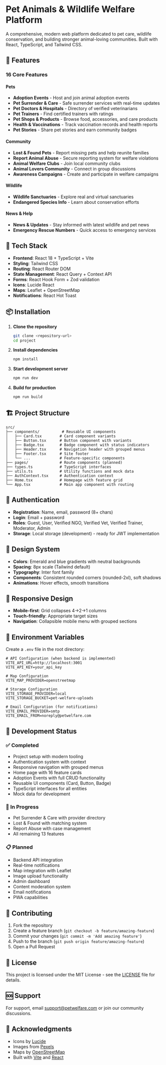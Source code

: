 # Pet Animals & Wildlife Welfare Platform

A comprehensive, modern web platform dedicated to pet care, wildlife conservation, and building stronger animal-loving communities. Built with React, TypeScript, and Tailwind CSS.

## 🌟 Features

### 16 Core Features

#### Pets
- **Adoption Events** - Host and join animal adoption events
- **Pet Surrender & Care** - Safe surrender services with real-time updates
- **Pet Doctors & Hospitals** - Directory of verified veterinarians
- **Pet Trainers** - Find certified trainers with ratings
- **Pet Shops & Products** - Browse food, accessories, and care products
- **Health & Vaccinations** - Track vaccination records and health reports
- **Pet Stories** - Share pet stories and earn community badges

#### Community
- **Lost & Found Pets** - Report missing pets and help reunite families
- **Report Animal Abuse** - Secure reporting system for welfare violations
- **Animal Welfare Clubs** - Join local community clubs
- **Animal Lovers Community** - Connect in group discussions
- **Awareness Campaigns** - Create and participate in welfare campaigns

#### Wildlife
- **Wildlife Sanctuaries** - Explore real and virtual sanctuaries
- **Endangered Species Info** - Learn about conservation efforts

#### News & Help
- **News & Updates** - Stay informed with latest wildlife and pet news
- **Emergency Rescue Numbers** - Quick access to emergency services

## 🚀 Tech Stack

- **Frontend**: React 18 + TypeScript + Vite
- **Styling**: Tailwind CSS
- **Routing**: React Router DOM
- **State Management**: React Query + Context API
- **Forms**: React Hook Form + Zod validation
- **Icons**: Lucide React
- **Maps**: Leaflet + OpenStreetMap
- **Notifications**: React Hot Toast

## 📦 Installation

1. **Clone the repository**
   ```bash
   git clone <repository-url>
   cd project
   ```

2. **Install dependencies**
   ```bash
   npm install
   ```

3. **Start development server**
   ```bash
   npm run dev
   ```

4. **Build for production**
   ```bash
   npm run build
   ```

## 🏗️ Project Structure

```
src/
├── components/          # Reusable UI components
│   ├── Card.tsx        # Card component variants
│   ├── Button.tsx      # Button component with variants
│   ├── Badge.tsx       # Badge component with status indicators
│   ├── Header.tsx      # Navigation header with grouped menus
│   ├── Footer.tsx      # Site footer
│   └── ...             # Feature-specific components
├── pages/              # Route components (planned)
├── types.ts            # TypeScript interfaces
├── utils.ts            # Utility functions and mock data
├── AuthContext.tsx     # Authentication context
├── Home.tsx            # Homepage with feature grid
└── App.tsx             # Main app component with routing
```

## 🔐 Authentication

- **Registration**: Name, email, password (8+ chars)
- **Login**: Email + password
- **Roles**: Guest, User, Verified NGO, Verified Vet, Verified Trainer, Moderator, Admin
- **Storage**: Local storage (development) - ready for JWT implementation

## 🎨 Design System

- **Colors**: Emerald and blue gradients with neutral backgrounds
- **Spacing**: 8px scale (Tailwind default)
- **Typography**: Inter font family
- **Components**: Consistent rounded corners (rounded-2xl), soft shadows
- **Animations**: Hover effects, smooth transitions

## 📱 Responsive Design

- **Mobile-first**: Grid collapses 4→2→1 columns
- **Touch-friendly**: Appropriate target sizes
- **Navigation**: Collapsible mobile menu with grouped sections

## 🔧 Environment Variables

Create a `.env` file in the root directory:

```env
# API Configuration (when backend is implemented)
VITE_API_URL=http://localhost:3001
VITE_API_KEY=your_api_key

# Map Configuration
VITE_MAP_PROVIDER=openstreetmap

# Storage Configuration
VITE_STORAGE_PROVIDER=local
VITE_STORAGE_BUCKET=pet-welfare-uploads

# Email Configuration (for notifications)
VITE_EMAIL_PROVIDER=smtp
VITE_EMAIL_FROM=noreply@petwelfare.com
```

## 🚧 Development Status

### ✅ Completed
- Project setup with modern tooling
- Authentication system with context
- Responsive navigation with grouped menus
- Home page with 16 feature cards
- Adoption Events with full CRUD functionality
- Reusable UI components (Card, Button, Badge)
- TypeScript interfaces for all entities
- Mock data for development

### 🔄 In Progress
- Pet Surrender & Care with provider directory
- Lost & Found with matching system
- Report Abuse with case management
- All remaining 13 features

### 📋 Planned
- Backend API integration
- Real-time notifications
- Map integration with Leaflet
- Image upload functionality
- Admin dashboard
- Content moderation system
- Email notifications
- PWA capabilities

## 🤝 Contributing

1. Fork the repository
2. Create a feature branch (`git checkout -b feature/amazing-feature`)
3. Commit your changes (`git commit -m 'Add amazing feature'`)
4. Push to the branch (`git push origin feature/amazing-feature`)
5. Open a Pull Request

## 📄 License

This project is licensed under the MIT License - see the [LICENSE](LICENSE) file for details.

## 🆘 Support

For support, email support@petwelfare.com or join our community discussions.

## 🙏 Acknowledgments

- Icons by [Lucide](https://lucide.dev/)
- Images from [Pexels](https://pexels.com/)
- Maps by [OpenStreetMap](https://openstreetmap.org/)
- Built with [Vite](https://vitejs.dev/) and [React](https://reactjs.org/)